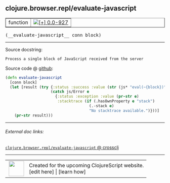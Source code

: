 ## clojure.browser.repl/evaluate-javascript



 <table border="1">
<tr>
<td>function</td>
<td><a href="https://github.com/cljsinfo/cljs-api-docs/tree/0.0-927"><img valign="middle" alt="[+] 0.0-927" title="Added in 0.0-927" src="https://img.shields.io/badge/+-0.0--927-lightgrey.svg"></a> </td>
</tr>
</table>


 <samp>
(__evaluate-javascript__ conn block)<br>
</samp>

---





Source docstring:

```
Process a single block of JavaScript received from the server
```


Source code @ [github](https://github.com/clojure/clojurescript/blob/r1443/src/cljs/clojure/browser/repl.cljs#L27-L36):

```clj
(defn evaluate-javascript
  [conn block]
  (let [result (try {:status :success :value (str (js* "eval(~{block})"))}
                    (catch js/Error e
                      {:status :exception :value (pr-str e)
                       :stacktrace (if (.hasOwnProperty e "stack")
                                     (.-stack e)
                                     "No stacktrace available.")}))]
    (pr-str result)))
```

<!--
Repo - tag - source tree - lines:

 <pre>
clojurescript @ r1443
└── src
    └── cljs
        └── clojure
            └── browser
                └── <ins>[repl.cljs:27-36](https://github.com/clojure/clojurescript/blob/r1443/src/cljs/clojure/browser/repl.cljs#L27-L36)</ins>
</pre>

-->

---



###### External doc links:

[`clojure.browser.repl/evaluate-javascript` @ crossclj](http://crossclj.info/fun/clojure.browser.repl.cljs/evaluate-javascript.html)<br>

---

 <table>
<tr><td>
<img valign="middle" align="right" width="48px" src="http://i.imgur.com/Hi20huC.png">
</td><td>
Created for the upcoming ClojureScript website.<br>
[edit here] | [learn how]
</td></tr></table>

[edit here]:https://github.com/cljsinfo/cljs-api-docs/blob/master/cljsdoc/clojure.browser.repl/evaluate-javascript.cljsdoc
[learn how]:https://github.com/cljsinfo/cljs-api-docs/wiki/cljsdoc-files

<!--

This information was too distracting to show to readers, but I'll leave it
commented here since it is helpful to:

- pretty-print the data used to generate this document
- and show how to retrieve that data



The API data for this symbol:

```clj
{:ns "clojure.browser.repl",
 :name "evaluate-javascript",
 :signature ["[conn block]"],
 :history [["+" "0.0-927"]],
 :type "function",
 :full-name-encode "clojure.browser.repl/evaluate-javascript",
 :source {:code "(defn evaluate-javascript\n  [conn block]\n  (let [result (try {:status :success :value (str (js* \"eval(~{block})\"))}\n                    (catch js/Error e\n                      {:status :exception :value (pr-str e)\n                       :stacktrace (if (.hasOwnProperty e \"stack\")\n                                     (.-stack e)\n                                     \"No stacktrace available.\")}))]\n    (pr-str result)))",
          :title "Source code",
          :repo "clojurescript",
          :tag "r1443",
          :filename "src/cljs/clojure/browser/repl.cljs",
          :lines [27 36]},
 :full-name "clojure.browser.repl/evaluate-javascript",
 :docstring "Process a single block of JavaScript received from the server"}

```

Retrieve the API data for this symbol:

```clj
;; from Clojure REPL
(require '[clojure.edn :as edn])
(-> (slurp "https://raw.githubusercontent.com/cljsinfo/cljs-api-docs/catalog/cljs-api.edn")
    (edn/read-string)
    (get-in [:symbols "clojure.browser.repl/evaluate-javascript"]))
```

-->

